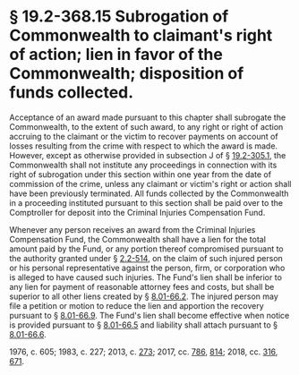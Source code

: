 # § 19.2-368.15 Subrogation of Commonwealth to claimant's right of action; lien in favor of the Commonwealth; disposition of funds collected.

<p>Acceptance of an award made pursuant to this chapter shall subrogate the Commonwealth, to the extent of such award, to any right or right of action accruing to the claimant or the victim to recover payments on account of losses resulting from the crime with respect to which the award is made. However, except as otherwise provided in subsection J of § <a href='/vacode/19.2-305.1/'>19.2-305.1</a>, the Commonwealth shall not institute any proceedings in connection with its right of subrogation under this section within one year from the date of commission of the crime, unless any claimant or victim's right or action shall have been previously terminated. All funds collected by the Commonwealth in a proceeding instituted pursuant to this section shall be paid over to the Comptroller for deposit into the Criminal Injuries Compensation Fund.</p><p>Whenever any person receives an award from the Criminal Injuries Compensation Fund, the Commonwealth shall have a lien for the total amount paid by the Fund, or any portion thereof compromised pursuant to the authority granted under § <a href='/vacode/2.2-514/'>2.2-514</a>, on the claim of such injured person or his personal representative against the person, firm, or corporation who is alleged to have caused such injuries. The Fund's lien shall be inferior to any lien for payment of reasonable attorney fees and costs, but shall be superior to all other liens created by § <a href='/vacode/8.01-66.2/'>8.01-66.2</a>. The injured person may file a petition or motion to reduce the lien and apportion the recovery pursuant to § <a href='/vacode/8.01-66.9/'>8.01-66.9</a>. The Fund's lien shall become effective when notice is provided pursuant to § <a href='/vacode/8.01-66.5/'>8.01-66.5</a> and liability shall attach pursuant to § <a href='/vacode/8.01-66.6/'>8.01-66.6</a>.</p><p>1976, c. 605; 1983, c. 227; 2013, c. <a href='http://lis.virginia.gov/cgi-bin/legp604.exe?131+ful+CHAP0273'>273</a>; 2017, cc. <a href='http://lis.virginia.gov/cgi-bin/legp604.exe?171+ful+CHAP0786'>786</a>, <a href='http://lis.virginia.gov/cgi-bin/legp604.exe?171+ful+CHAP0814'>814</a>; 2018, cc. <a href='http://lis.virginia.gov/cgi-bin/legp604.exe?181+ful+CHAP0316'>316</a>, <a href='http://lis.virginia.gov/cgi-bin/legp604.exe?181+ful+CHAP0671'>671</a>.</p>